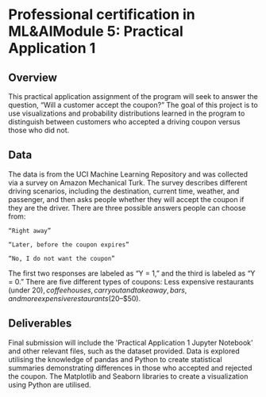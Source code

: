 # Professional certification in ML&amp;AIModule 5: Practical Application 1

## Overview

This practical application assignment of the program will seek to answer the question, “Will a customer accept the coupon?” The goal of this project is to use visualizations and probability distributions learned in the program to distinguish between customers who accepted a driving coupon versus those who did not. 

## Data

The data is from the UCI Machine Learning Repository and was collected via a survey on Amazon Mechanical Turk. The survey describes different driving scenarios, including the destination, current time, weather, and passenger, and then asks people whether they will accept the coupon if they are the driver. There are three possible answers people can choose from:

    “Right away”
    
    “Later, before the coupon expires”
    
    “No, I do not want the coupon”

The first two responses are labeled as “Y = 1,” and the third is labeled as “Y = 0.” There are five different types of coupons: Less expensive restaurants (under $20), coffee houses, carryout and takeaway, bars, and more expensive restaurants ($20–$50).

## Deliverables

Final submission will include the 'Practical Application 1 Jupyter Notebook' and other relevant files, such as the dataset provided. Data is explored utilising the knowledge of pandas and Python to create statistical summaries demonstrating differences in those who accepted and rejected the coupon. The Matplotlib and Seaborn libraries to create a visualization using Python are utilised. 
